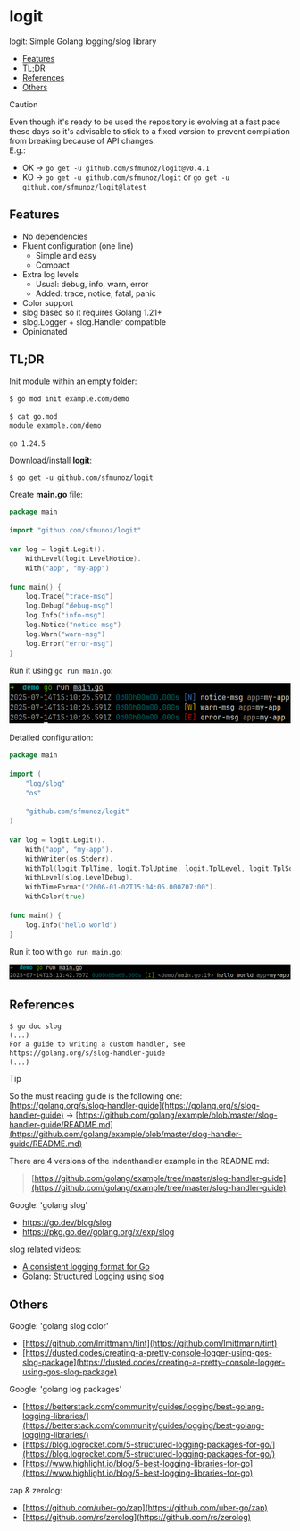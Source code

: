 # logit

logit: Simple Golang logging/slog library

- [Features](#features)
- [TL;DR](#tldr)
- [References](#references)
- [Others](#others)

> [!CAUTION]
> Even though it's ready to be used the repository is evolving at a fast pace these days so it's advisable to stick to a fixed version to prevent compilation from breaking because of API changes.\
> E.g.:
> - OK → `go get -u github.com/sfmunoz/logit@v0.4.1`
> - KO → `go get -u github.com/sfmunoz/logit` or `go get -u github.com/sfmunoz/logit@latest`

## Features

- No dependencies
- Fluent configuration (one line)
  - Simple and easy
  - Compact
- Extra log levels
  - Usual: debug, info, warn, error
  - Added: trace, notice, fatal, panic
- Color support
- slog based so it requires Golang 1.21+
- slog.Logger + slog.Handler compatible
- Opinionated

## TL;DR

Init module within an empty folder:
```
$ go mod init example.com/demo

$ cat go.mod 
module example.com/demo

go 1.24.5
```
Download/install **logit**:
```
$ go get -u github.com/sfmunoz/logit
```
Create **main.go** file:
```go
package main

import "github.com/sfmunoz/logit"

var log = logit.Logit().
	WithLevel(logit.LevelNotice).
	With("app", "my-app")

func main() {
	log.Trace("trace-msg")
	log.Debug("debug-msg")
	log.Info("info-msg")
	log.Notice("notice-msg")
	log.Warn("warn-msg")
	log.Error("error-msg")
}
```
Run it using `go run main.go`:

![20250714_151107.png](https://github.com/sfmunoz/logit/blob/assets/20250714_151107.png)

Detailed configuration:
```go
package main

import (
	"log/slog"
	"os"

	"github.com/sfmunoz/logit"
)

var log = logit.Logit().
	With("app", "my-app").
	WithWriter(os.Stderr).
	WithTpl(logit.TplTime, logit.TplUptime, logit.TplLevel, logit.TplSource, logit.TplMessage, logit.TplAttrs).
	WithLevel(slog.LevelDebug).
	WithTimeFormat("2006-01-02T15:04:05.000Z07:00").
	WithColor(true)

func main() {
	log.Info("hello world")
}
```
Run it too with `go run main.go`:

![20250714_151226.png](https://github.com/sfmunoz/logit/blob/assets/20250714_151226.png)

## References

```
$ go doc slog
(...)
For a guide to writing a custom handler, see https://golang.org/s/slog-handler-guide
(...)
```

> [!TIP]
> So the must reading guide is the following one:\
> [https://golang.org/s/slog-handler-guide](https://golang.org/s/slog-handler-guide) → [https://github.com/golang/example/blob/master/slog-handler-guide/README.md](https://github.com/golang/example/blob/master/slog-handler-guide/README.md)

There are 4 versions of the indenthandler example in the README.md:

> [https://github.com/golang/example/tree/master/slog-handler-guide](https://github.com/golang/example/tree/master/slog-handler-guide)

Google: 'golang slog'

- https://go.dev/blog/slog
- https://pkg.go.dev/golang.org/x/exp/slog

slog related videos:

- [A consistent logging format for Go](https://www.youtube.com/watch?v=gd_Vyb5vEw0)
- [Golang: Structured Logging using slog](https://www.youtube.com/watch?v=gVL-Ilbj168)

## Others

Google: 'golang slog color'

- [https://github.com/lmittmann/tint](https://github.com/lmittmann/tint)
- [https://dusted.codes/creating-a-pretty-console-logger-using-gos-slog-package](https://dusted.codes/creating-a-pretty-console-logger-using-gos-slog-package)

Google: 'golang log packages'

- [https://betterstack.com/community/guides/logging/best-golang-logging-libraries/](https://betterstack.com/community/guides/logging/best-golang-logging-libraries/)
- [https://blog.logrocket.com/5-structured-logging-packages-for-go/](https://blog.logrocket.com/5-structured-logging-packages-for-go/)
- [https://www.highlight.io/blog/5-best-logging-libraries-for-go](https://www.highlight.io/blog/5-best-logging-libraries-for-go)

zap & zerolog:

- [https://github.com/uber-go/zap](https://github.com/uber-go/zap)
- [https://github.com/rs/zerolog](https://github.com/rs/zerolog)
